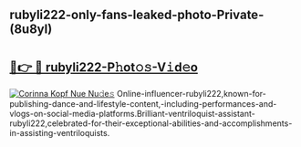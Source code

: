 ## rubyli222-only-fans​-leaked-photo​-Private-(8u8yl)


# <h2><a href="https://mediaupload.pro?title=rubyli222&ref=git">🔗👉 🔴 rubyli222-P𝚑ot𝚘𝚜-V𝚒d𝚎o</a></h2>

[![Corinna Kopf Nue Nu𝚍e𝚜](https://i.imgur.com/0qMVB7G.gif)](https://mediaupload.pro?title=rubyli222&ref=git)
Online-influencer-rubyli222,known-for-publishing-dance-and-lifestyle-content,-including-performances-and-vlogs-on-social-media-platforms.Brilliant-ventriloquist-assistant-rubyli222,celebrated-for-their-exceptional-abilities-and-accomplishments-in-assisting-ventriloquists.  